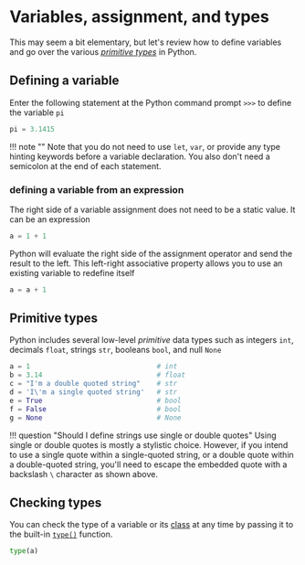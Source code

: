 # Variables, assignment, and types

This may seem a bit elementary, but let's review how to define variables and go 
over the various 
[_primitive types_](https://en.wikipedia.org/wiki/Language_primitive)
in Python.

## Defining a variable

Enter the following statement at the Python command prompt `>>>` to define the 
variable `pi`

```python
pi = 3.1415
```

!!! note ""
    Note that you do not need to use `let`, `var`, or provide any type hinting 
    keywords before a variable declaration. You also don't need a semicolon 
    at the end of each statement.

### defining a variable from an expression

The right side of a variable assignment does not need to be a static value. It 
can be an expression

```python
a = 1 + 1
```

Python will evaluate the right side of the assignment operator and send the 
result to the left. This left-right associative property allows you to use an 
existing variable to redefine itself

```python
a = a + 1
```

## Primitive types

Python includes several low-level _primitive_ data types such as integers 
`int`, decimals `float`, strings `str`, booleans `bool`, and null `None`

```python
a = 1                               # int
b = 3.14                            # float
c = "I'm a double quoted string"    # str
d = 'I\'m a single quoted string'   # str
e = True                            # bool
f = False                           # bool
g = None                            # None
```

!!! question "Should I define strings use single or double quotes"
    Using single or double quotes is mostly a stylistic choice. However, if 
    you intend to use a single quote within a single-quoted string, or a 
    double quote within a double-quoted string, you'll need to escape the 
    embedded quote with a backslash `\` character as shown above.

## Checking types

You can check the type of a variable or its 
[class](https://docs.python.org/3/tutorial/classes.html)
at any time by passing it to the built-in
[`type()`](https://docs.python.org/3/library/functions.html#type)
function.

```python
type(a)
```
